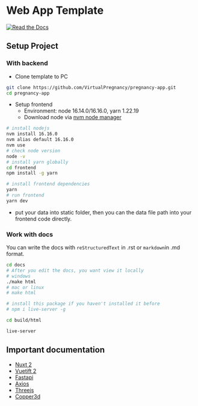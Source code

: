 # Web App Template

[![Read the Docs][readthedocs]][readthedocs-url]

## Setup Project

### With backend

- Clone template to PC

```sh
git clone https://github.com/VirtualPregnancy/pregnancy-app.git
cd pregnancy-app
```


- Setup frontend
    - Environment: node 16.14.0/16.16.0, yarn 1.22.19
   - Download node via [nvm node manager](https://github.com/nvm-sh/nvm#installing-and-updating)

```sh
# install nodejs
nvm install 16.16.0
nvm alias default 16.16.0
nvm use
# check node version
node -v
# install yarn globally
cd frontend
npm install -g yarn

# install frontend dependencies
yarn
# run frontend
yarn dev
```



- put your data into static folder, then you can the data file path into your frontend code directly.



[readthedocs]: https://app.readthedocs.org/projects/pregnancy-app/builds/28996834/
[readthedocs-url]: https://pregnancy-app.readthedocs.io/en/latest/pregnancy_app/index.html

### Work with docs

You can write the docs with `reStructuredText` in .rst or `markdown`in .md format.

```sh
cd docs
# After you edit the docs, you want view it locally
# windows
./make html 
# mac or linux
# make html

# install this package if you haven't installed it before
# npm i live-server -g

cd build/html

live-server
```

## Important documentation

- [Nuxt 2](https://v2.nuxt.com/docs/get-started/routing)
- [Vuetift 2](https://v2.vuetifyjs.com/en/getting-started/installation/)
- [Fastapi](https://fastapi.tiangolo.com/)
- [Axios](https://axios-http.com/docs/intro)
- [Threejs](https://threejs.org/docs/)
- [Copper3d](https://github.com/LinkunGao/copper3d_visualisation)